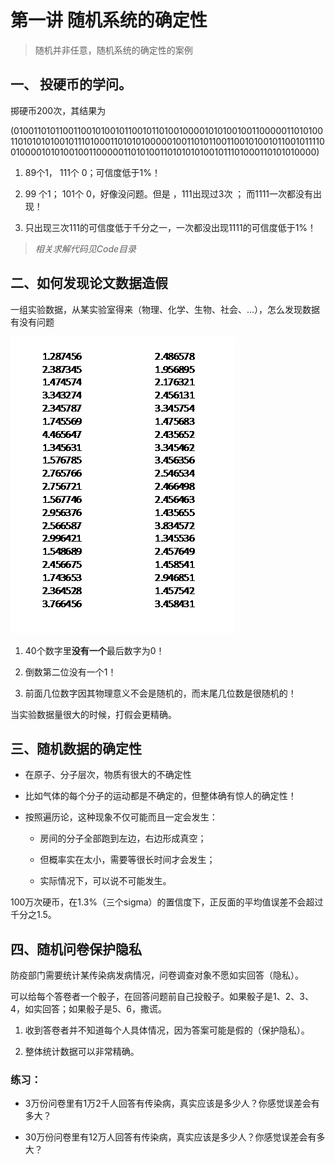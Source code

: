 # 第一讲 随机系统的确定性

> 随机并非任意，随机系统的确定性的案例

## 一、  投硬币的学问。

掷硬币200次，其结果为

(01001101011001100101001011001011010010000101010010011000001101010011010101010010111010001101010100000100110101100110010100101100101111001000010101001001100000110101001101010101001011101000110101010000)

1. 89个1， 111个 0；可信度低于1%！

2. 99 个1； 101个 0，好像没问题。但是 ，111出现过3次 ； 而1111一次都没有出现！

3. 只出现三次111的可信度低于千分之一，一次都没出现1111的可信度低于1%！

> *相关求解代码见Code目录*

 

## 二、如何发现论文数据造假

  一组实验数据，从某实验室得来（物理、化学、生物、社会、…），怎么发现数据有没有问题

![lab_data](../assets/lab_data.png)

1. 40个数字里**没有一个**最后数字为0！

2. 倒数第二位没有一个1！

3. 前面几位数字因其物理意义不会是随机的，而末尾几位数是很随机的！

  当实验数据量很大的时候，打假会更精确。

 

## 三、随机数据的确定性

- 在原子、分子层次，物质有很大的不确定性

- 比如气体的每个分子的运动都是不确定的，但整体确有惊人的确定性！

- 按照遍历论，这种现象不仅可能而且一定会发生：

  - 房间的分子全部跑到左边，右边形成真空；

  - 但概率实在太小，需要等很长时间才会发生；

  - 实际情况下，可以说不可能发生。

100万次硬币，在1.3%（三个sigma）的置信度下，正反面的平均值误差不会超过千分之1.5。

 

## 四、随机问卷保护隐私

防疫部门需要统计某传染病发病情况，问卷调查对象不愿如实回答（隐私）。

可以给每个答卷者一个骰子，在回答问题前自己投骰子。如果骰子是1、2、3、4，如实回答；如果骰子是5、6，撒谎。

1. 收到答卷者并不知道每个人具体情况，因为答案可能是假的（保护隐私）。

2. 整体统计数据可以非常精确。

 

### 练习：

- 3万份问卷里有1万2千人回答有传染病，真实应该是多少人？你感觉误差会有多大？

- 30万份问卷里有12万人回答有传染病，真实应该是多少人？你感觉误差会有多大？
